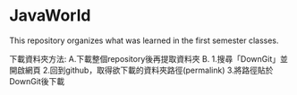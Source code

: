 # JavaWorld
This repository organizes what was learned in the first semester classes.

下載資料夾方法:
A.下載整個repository後再提取資料夾
B.
  1.搜尋「DownGit」並開啟網頁
  2.回到github，取得欲下載的資料夾路徑(permalink)
  3.將路徑貼於DownGit後下載
